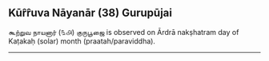 ## Kūr̂r̂uva Nāyanār (38) Gurupūjai
கூற்றுவ நாயனார் (௩௮) குருபூஜை is observed on Ārdrā nakṣhatram day of Kaṭakaḥ (solar) month (praatah/paraviddha).



---
